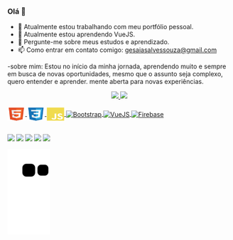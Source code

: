 ### Olá 👋

- 🔭 Atualmente estou trabalhando com meu portfólio pessoal.
- 🌱 Atualmente estou aprendendo VueJS.
- 💬 Pergunte-me sobre meus estudos e aprendizado.
- 📫 Como entrar em contato comigo: gesaiasalvessouza@gmail.com

-sobre mim:
Estou no início da minha jornada, aprendendo muito e sempre em busca de novas oportunidades, mesmo que o assunto seja complexo, quero entender e aprender. mente aberta para novas experiências.

<div align="center">
  <a href="https://github.com/Gesaias">
  <img height="180em" src="https://github-readme-stats.vercel.app/api?username=Gesaias&show_icons=true&theme=dark&include_all_commits=true&count_private=true"/>
  <img height="180em" src="https://github-readme-stats.vercel.app/api/top-langs/?username=Gesaias&layout=compact&langs_count=7&theme=dark"/>
</div>
  
<div style="display: inline_block"><br>
    <img align="center" alt="HTML" height="30" width="40" src="https://raw.githubusercontent.com/devicons/devicon/master/icons/html5/html5-original.svg">
  <img align="center" alt="CSS" height="30" width="40" src="https://raw.githubusercontent.com/devicons/devicon/master/icons/css3/css3-original.svg">
  <img align="center" alt="Js" height="30" width="40" src="https://raw.githubusercontent.com/devicons/devicon/master/icons/javascript/javascript-plain.svg">
  <img align="center" alt="Bootstrap" height="30" width="40" src="https://cdn.jsdelivr.net/gh/devicons/devicon/icons/bootstrap/bootstrap-original.svg">
  <img align="center" alt="VueJS" height="30" width="40" src="https://cdn.jsdelivr.net/gh/devicons/devicon/icons/vuejs/vuejs-original.svg">
  <img align="center" alt="Firebase" height="30" width="40" src="https://cdn.jsdelivr.net/gh/devicons/devicon/icons/firebase/firebase-plain.svg">
  
</div>
  
##
  
<div>
   	<a href="https://api.whatsapp.com/send?phone=5569999425269&text=Ol%C3%A1%20venho%20do%20Git-Hub%2C%20voc%C3%AA%20est%C3%A1%20dispon%C3%ADvel%3F" target="_blank"><img src="https://img.shields.io/badge/WhatsApp-25D366?style=for-the-badge&logo=whatsapp&logoColor=white" target="_blank"></a>
  <a href="https://twitter.com/gesaias_dev" target="_blank"><img src="https://img.shields.io/badge/Twitter-1DA1F2?style=for-the-badge&logo=twitter&logoColor=white" target="_blank"></a>
  <a href = "mailto:gesaiasalvessouza@gmail.com"><img src="https://img.shields.io/badge/-Gmail-%23333?style=for-the-badge&logo=gmail&logoColor=white" target="_blank"></a>
  <a href="https://www.linkedin.com/in/gesaias-alves-80b66a169/" target="_blank"><img src="https://img.shields.io/badge/-LinkedIn-%230077B5?style=for-the-badge&logo=linkedin&logoColor=white" target="_blank"></a>   
    <a href="https://t.me/gesaiasalves" target="_blank"><img src="https://img.shields.io/badge/Telegram-2CA5E0?style=for-the-badge&logo=telegram&logoColor=white" target="_blank"></a> 
</div>
  
  ![Snake animation](https://github.com/Gesaias/Gesaias/blob/output/github-contribution-grid-snake.svg)
